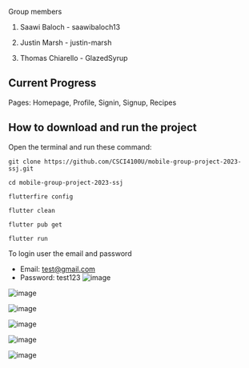 Group members 

1. Saawi Baloch - saawibaloch13

2. Justin Marsh - justin-marsh

3. Thomas Chiarello - GlazedSyrup

## Current Progress
Pages: Homepage, Profile, Signin, Signup, Recipes


## How to download and run the project
Open the terminal and run these command:
```shell
git clone https://github.com/CSCI4100U/mobile-group-project-2023-ssj.git
```
```shell
cd mobile-group-project-2023-ssj
```
```shell
flutterfire config
```
```shell
flutter clean
```
```shell
flutter pub get
```
```shell
flutter run
```
To login user the email and password 
- Email: test@gmail.com
- Password: test123
![image](https://github.com/justin-marsh/Android-Nutrition-App/assets/90673007/fbcacf65-6116-40e1-bd2c-d5f4c35dfc40)

![image](https://github.com/justin-marsh/Android-Nutrition-App/assets/90673007/4138820b-2273-406f-a86a-c280cbbcaed8)

![image](https://github.com/justin-marsh/Android-Nutrition-App/assets/90673007/5706cf53-edf2-4a0c-a5c5-050afad34d63)

![image](https://github.com/justin-marsh/Android-Nutrition-App/assets/90673007/b7c5ff5c-c1b9-453c-8e88-feaa2ac671de)

![image](https://github.com/justin-marsh/Android-Nutrition-App/assets/90673007/a42f2b75-32c3-4271-894b-2f2fb4a2af8c)


![image](https://github.com/justin-marsh/Android-Nutrition-App/assets/90673007/93237a42-7bf6-40cc-9a62-42fb01236640)


